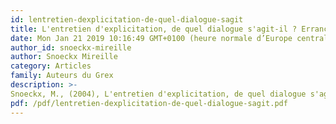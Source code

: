 ```yaml
---
id: lentretien-dexplicitation-de-quel-dialogue-sagit
title: L'entretien d'explicitation, de quel dialogue s'agit-il ? Errances...
date: Mon Jan 21 2019 10:16:49 GMT+0100 (heure normale d’Europe centrale)
author_id: snoeckx-mireille
author: Snoeckx Mireille
category: Articles
family: Auteurs du Grex
description: >-
Snoeckx, M., (2004), L'entretien d'explicitation, de quel dialogue s'agit-il ? Errances... 
pdf: /pdf/lentretien-dexplicitation-de-quel-dialogue-sagit.pdf
---
```

